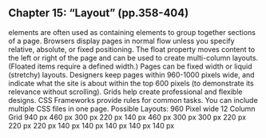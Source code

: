  ##  Chapter 15: “Layout” (pp.358-404)

 
elements are often used as containing elements to group together sections of a page. Browsers display pages in normal flow unless you specify relative, absolute, or fixed positioning. The float property moves content to the left or right of the page and can be used to create multi-column layouts. (Floated items require a defined width.) Pages can be fixed width or liquid (stretchy) layouts. Designers keep pages within 960-1000 pixels wide, and indicate what the site is about within the top 600 pixels (to demonstrate its relevance without scrolling). Grids help create professional and flexible designs. CSS Frameworks provide rules for common tasks. You can include multiple CSS files in one page. Possible Layouts: 960 Pixel wide 12 Column Grid 940 px 460 px 300 px 220 px 140 px 460 px 300 px 300 px 220 px 220 px 220 px 140 px 140 px 140 px 140 px 140 px